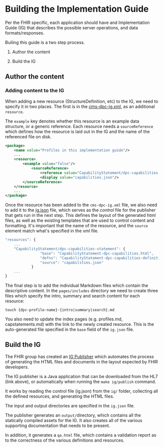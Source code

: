 # Building the Implementation Guide

Per the FHIR specific, each application should have and Implementation Guide (IG) that describes the possible server operations, and data formats/responses.

Builing this guide is a two step process.

1. Author the content 

1. Build the IG


## Author the content

### Adding content to the IG

When adding a new resource (StructureDefinition, etc) to the IG, we need to specify it in two places. The first is in the [cms-dpc-ig.xml](ig/source/resources/implementationguide/cms-dpc-ig.xml), as an additional `resource`.

The `example` key denotes whether this resource is an example data structure, or a generic reference. Each resource needs a `sourceReference` which defines how the resource is laid out in the IG and the name of the referenced file on disk.

```xml
<package>
    <name value="Profiles in this implementation guide"/>
    ...
    <resource>
        <example value="false"/>
            <sourceReference>
                <reference value="CapabilityStatement/dpc-capabilities-statement"/>
                <display value="capabilities.json"/>
        </sourceReference>
    </resource>
    ...
</package>
```
Once the resource has been added to the `cms-dpc-ig.xml` file, we also need to add it to the [ig.json](ig/ig.json) file, which serves as the *control* file for the publisher that gets run in the next step. This defines the layout of the generated html files, as well as the existing templates that are used to control content and formatting. It's important that the name of the resource, and the `source` element match what's specified in the xml file.

```javascript
"resources": {
    ...
    "CapabilityStatement/dpc-capabilities-statement": {
                "base": "CapabilityStatement-dpc-capabilities.html",
                "defns": "CapabilityStatement-dpc-capabilities-definitions.html",
                "source": "capabilities.json"
            }
    ...
}
```

The final step is to add the individual Markdown files which contain the descriptive content.
In the `pages/includes` directory we need to create three files which specify the intro, summary and search content for each resource:

`touch {dpc-profile-name}-{intro|summary|search}.md`

You also need to update the index pages (e.g. profiles.md, capstatements.md) with the link to the newly created resource.
This is the auto-generated file specified in the `base` field of the `ig.json` file. 

## Build the IG

The FHIR group has created an [IG Publisher](http://wiki.hl7.org/index.php?title=IG_Publisher_Documentation) which automates the process of generating the HTML files and documents in the layout expected by FHIR developers.

The IG publisher is a Java application that can be downloaded from the HL7 (link above), or automatically when running the `make ig/publish` command.

It works by reading the control file (ig.json) from the `ig/` folder, collecting all the defined resources, and generating the HTML files.

The input and output directories are specified in the `ig.json` file.

The publisher generates an `output/`directory, which contains all the statically compiled assets for the IG. It also creates all of the various supporting documentation that needs to be present.

In addition, it generates a `qa.html` file, which contains a validation report as to the correctness of the various definitions and resources.